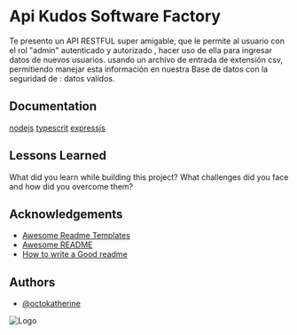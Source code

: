 
# Api  Kudos Software Factory

Te presento un API RESTFUL super amigable, que le permite al usuario con el rol "admin" autenticado y autorizado , hacer uso de ella para ingresar datos de nuevos usuarios. usando un archivo de entrada de extensión csv, permitiendo manejar esta información  en nuestra Base de datos con la seguridad de : datos validos.




## Documentation

[nodejs](https://nodejs.org/en) 
[typescrit](https://www.typescriptlang.org/)
[expressjs](https://expressjs.com/) 



## Lessons Learned

What did you learn while building this project? What challenges did you face and how did you overcome them?


## Acknowledgements

 - [Awesome Readme Templates](https://awesomeopensource.com/project/elangosundar/awesome-README-templates)
 - [Awesome README](https://github.com/matiassingers/awesome-readme)
 - [How to write a Good readme](https://bulldogjob.com/news/449-how-to-write-a-good-readme-for-your-github-project)


## Authors

- [@octokatherine](https://www.github.com/octokatherine)


![Logo](https://www.canva.com/design/DAGFyoc_PE0/KYrJCmEzmg89PSFs1uzplw/edit?utm_content=DAGFyoc_PE0&utm_campaign=designshare&utm_medium=link2&utm_source=sharebutton)

